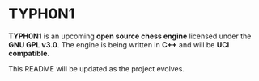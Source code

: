# TYPH0N1
**TYPH0N1** is an upcoming **open source chess engine** licensed under the **GNU GPL v3.0**. The engine is being written in **C++** and will be **UCI compatible**.

This README will be updated as the project evolves.
